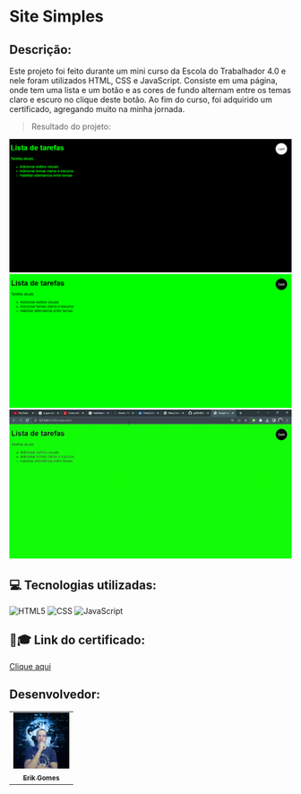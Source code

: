 # Site Simples

## Descrição:

<p>
    Este projeto foi feito durante um mini curso da Escola do Trabalhador 4.0 e nele foram utilizados HTML, CSS e JavaScript. Consiste em uma página, onde tem uma lista e um botão e as cores de fundo alternam entre os temas claro e escuro no clique deste botão. Ao fim do curso, foi adquirido um certificado, agregando muito na minha jornada.
</p>

> Resultado do projeto:

<img src="./assets/Dark-theme-img.png"/>
<img src="./assets/Light-theme-img.png"/>
<img src="./assets/Dark-and-light.gif"/>

## 💻 Tecnologias utilizadas:

![HTML5](https://img.shields.io/badge/-HTML5-333333?style=flat&logo=HTML5)
![CSS](https://img.shields.io/badge/-CSS-333333?style=flat&logo=CSS3&logoColor=1572B6)
![JavaScript](https://img.shields.io/badge/-JavaScript-333333?style=flat&logo=javascript)

## 🔗🎓 Link do certificado:

<a href="https://ead.escoladotrabalhador40.com.br/storage/certificates/Certificate_114102_36_rm72x.pdf?sv=2019-07-07&sr=b&sig=Mib2H7dH9PebvOasHQP3R2YIQ7J0c97t5IAiz8KdKgo%3D&se=2024-06-12T00%3A44%3A35Z&sp=r">Clique aqui</a>


## Desenvolvedor:

<table>
  <tr>
    <td align="center">
      <a href="https://github.com/gGtEriKk">
        <img src="./assets/perfil-github.jpg" width="100px;" alt="Foto do Erik Gomes no GitHub"><br>
        <sub>
          <b>Erik Gomes</b>
        </sub>
      </a>    
</table>